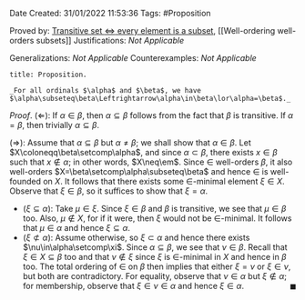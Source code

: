 <div class="topSpace"></div>

Date Created: 31/01/2022 11:53:36
Tags: #Proposition

Proved by: [Transitive set $\Leftrightarrow$ every element is a subset](Transitive%20set%20iff%20every%20element%20is%20a%20subset.md), [[Well-ordering well-orders subsets]]
Justifications: _Not Applicable_

Generalizations: _Not Applicable_
Counterexamples: _Not Applicable_

``` ad-Proposition
title: Proposition.

_For all ordinals $\alpha$ and $\beta$, we have $\alpha\subseteq\beta\Leftrightarrow\alpha\in\beta\lor\alpha=\beta$._

```

_Proof_. ($\Leftarrow$): If $\alpha\in\beta$, then $\alpha\subseteq\beta$ follows from the fact that $\beta$ is transitive. If $\alpha=\beta$, then trivially $\alpha\subseteq\beta$.

($\Rightarrow$): Assume that $\alpha\subseteq\beta$ but $\alpha\neq\beta$; we shall show that $\alpha\in\beta$. Let $X\coloneqq\beta\setcomp\alpha$, and since $\alpha\subset\beta$, there exists $x\in\beta$ such that $x\not\in\alpha$; in other words, $X\neq\em$. Since $\in$ well-orders $\beta$, it also well-orders $X=\beta\setcomp\alpha\subseteq\beta$ and hence $\in$ is well-founded on $X$. It follows that there exists some $\in$-minimal element $\xi\in X$. Observe that $\xi\in\beta$, so it suffices to show that $\xi=\alpha$.
* ($\xi\subseteq\alpha$): Take $\mu\in\xi$. Since $\xi\in\beta$ and $\beta$ is transitive, we see that $\mu\in\beta$ too. Also, $\mu\not\in X$, for if it were, then $\xi$ would not be $\in$-minimal. It follows that $\mu\in\alpha$ and hence $\xi\subseteq\alpha$.
* ($\xi\not\subset\alpha$): Assume otherwise, so $\xi\subset\alpha$ and hence there exists $\nu\in\alpha\setcomp\xi$. Since $\alpha\subseteq\beta$, we see that $\nu\in\beta$. Recall that $\xi\in X\subseteq\beta$ too and that $\nu\not\in\xi$ since $\xi$ is $\in$-minimal in $X$ and hence in $\beta$ too. The total ordering of $\in$ on $\beta$ then implies that either $\xi=\nu$ or $\xi\in\nu$, but both are contradictory. For equality, observe that $\nu\in\alpha$ but $\xi\not\in\alpha$; for membership, observe that $\xi\in\nu\in\alpha$ and hence $\xi\in\alpha$.<span style="float:right;">$\blacksquare$</span>
